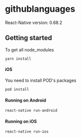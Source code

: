 # githublanguages

React-Native version: 0.68.2

## Getting started

To get all node_modules

`yarn install`

#### iOS

You need to install POD's packages

`pod install`

#### Running on Android

`react-native run-android`

#### Running on iOS

`react-native run-ios`
